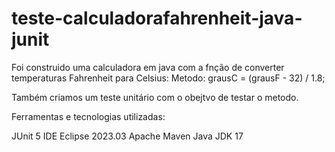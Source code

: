 # teste-calculadorafahrenheit-java-junit

Foi construido uma calculadora em java com a fnção de converter temperaturas Fahrenheit para Celsius:
Metodo:
grausC = (grausF - 32) / 1.8;

Também criamos um teste unitário com o obejtvo de testar o metodo.

Ferramentas e tecnologias utilizadas:

JUnit 5 IDE Eclipse 2023.03 Apache Maven Java JDK 17